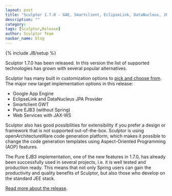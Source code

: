 ```yaml
---
layout: post
title: "Sculptor 1.7.0 - GAE, Smartclient, EclipseLink, DataNucleus, JEE"
description: ""
category: 
tags: [Sculptor,Release]
author: Sculptor Team
navbar_name: blog
---
```

{% include JB/setup %}

Sculptor 1.7.0 has been released. In this version the list of supported technologies has grown with several popular alternatives.

Sculptor has many built in customization options to [pick and choose from][1]. The major new target implementation options in this release:

  * Google App Engine
  * EclipseLink and DataNucleus JPA Provider
  * Smartclient GWT
  * Pure EJB3 (without Spring)
  * Web Services with JAX-WS

Sculptor also has good possibilities for extensibility if you prefer a design or framework that is not supported out-of-the-box. Sculptor is using openArchitectureWare code generation platform, which makes it possible to change the code generation templates using Aspect-Oriented Programming (AOP) features.

The Pure EJB3 implementation, one of the new features in 1.7.0, has already been successfully used in several projects, i.e. it is well tested and production ready. This means that not only Spring users can gain the productivity and quality benefits of Sculptor, but also those who develop on the standard JEE stack.

[Read more about the release][2].

   [1]: /2010/01/16/pick-n-choose-target-implementation
   [2]: /documentation/whats-new#version-170
